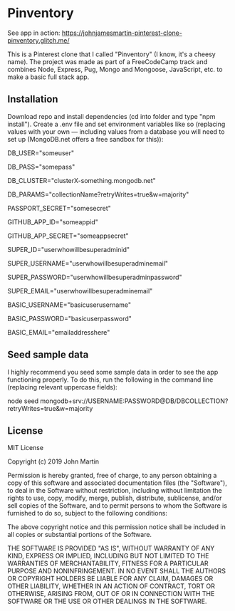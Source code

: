 # Pinventory

See app in action: https://johnjamesmartin-pinterest-clone-pinventory.glitch.me/

This is a Pinterest clone that I called "Pinventory" (I know, it's a cheesy name). The project was made as part of a FreeCodeCamp track and combines Node, Express, Pug, Mongo and Mongoose, JavaScript, etc. to make a basic full stack app.

## Installation

Download repo and install dependencies (cd into folder and type "npm install"). Create a .env file and set environment variables like so (replacing values with your own — including values from a database you will need to set up (MongoDB.net offers a free sandbox for this)):

DB_USER="someuser"

DB_PASS="somepass"

DB_CLUSTER="clusterX-something.mongodb.net"

DB_PARAMS="collectionName?retryWrites=true&w=majority"

PASSPORT_SECRET="somesecret"

GITHUB_APP_ID="someappid"

GITHUB_APP_SECRET="someappsecret"

SUPER_ID="userwhowillbesuperadminid"

SUPER_USERNAME="userwhowillbesuperadminemail"

SUPER_PASSWORD="userwhowillbesuperadminpassword"

SUPER_EMAIL="userwhowillbesuperadminemail"

BASIC_USERNAME="basicuserusername"

BASIC_PASSWORD="basicuserpassword"

BASIC_EMAIL="emailaddresshere"

## Seed sample data

I highly recommend you seed some sample data in order to see the app functioning properly. To do this, run the following in the command line (replacing relevant uppercase fields):

node seed mongodb+srv://USERNAME:PASSWORD@DB/DBCOLLECTION?retryWrites=true&w=majority

## License

MIT License

Copyright (c) 2019 John Martin

Permission is hereby granted, free of charge, to any person obtaining a copy
of this software and associated documentation files (the "Software"), to deal
in the Software without restriction, including without limitation the rights
to use, copy, modify, merge, publish, distribute, sublicense, and/or sell
copies of the Software, and to permit persons to whom the Software is
furnished to do so, subject to the following conditions:

The above copyright notice and this permission notice shall be included in all
copies or substantial portions of the Software.

THE SOFTWARE IS PROVIDED "AS IS", WITHOUT WARRANTY OF ANY KIND, EXPRESS OR
IMPLIED, INCLUDING BUT NOT LIMITED TO THE WARRANTIES OF MERCHANTABILITY,
FITNESS FOR A PARTICULAR PURPOSE AND NONINFRINGEMENT. IN NO EVENT SHALL THE
AUTHORS OR COPYRIGHT HOLDERS BE LIABLE FOR ANY CLAIM, DAMAGES OR OTHER
LIABILITY, WHETHER IN AN ACTION OF CONTRACT, TORT OR OTHERWISE, ARISING FROM,
OUT OF OR IN CONNECTION WITH THE SOFTWARE OR THE USE OR OTHER DEALINGS IN THE
SOFTWARE.
